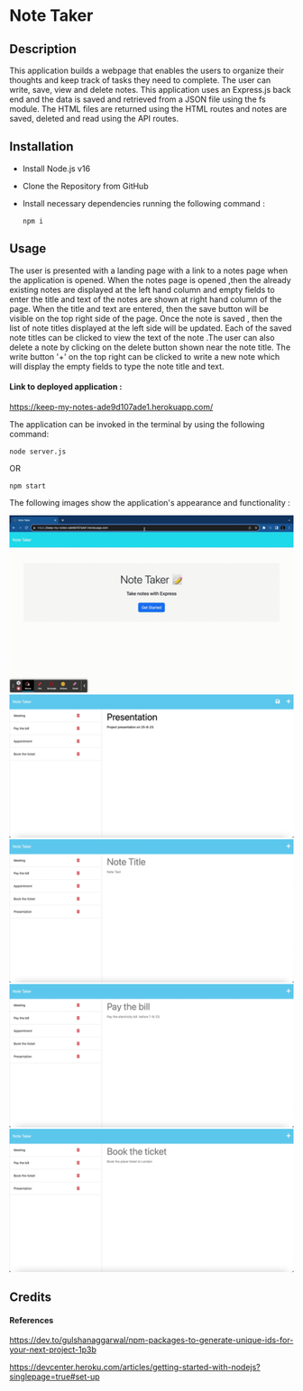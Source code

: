    
 # Note Taker

## Description


This application builds a webpage that enables the users to organize their thoughts and keep track of tasks they need to complete. The user can  write, save, view and delete notes. This application uses an Express.js back end and the data is saved and retrieved from a JSON file using the fs module. The HTML files are returned using the HTML routes and notes are saved, deleted and read using the API routes.

## Installation

- Install Node.js v16 
- Clone the Repository from GitHub
- Install  necessary dependencies running the following command :

  ```
  npm i 
  ```

## Usage

The user is presented with a landing page with a link to a notes page when the application is opened. When the notes page is opened ,then the already existing notes are displayed at the left hand column and empty fields to enter the title and text of the notes are shown at right hand column of the page. When the title and text are entered, then the save button will be visible on the top right side of the page. Once the note is saved , then the list of note titles displayed at the left side will be updated. Each of the saved note titles can be clicked to view the text of the note .The user can also delete a note by clicking on the delete button shown near the note title. The write button '+' on the top right can be clicked to write a new note which will display the empty fields to type the note title and text.

#### Link to deployed application :

https://keep-my-notes-ade9d107ade1.herokuapp.com/

The application can be invoked in the terminal by using the following command:

  ```
  node server.js  
  ```

OR

  ```
  npm start
  ```

The following images show the application's appearance and functionality :

![LM 1](./images/notes.gif)
![LM 1](./images/image2.png)
![LM 2](./images/image3.png)
![LM 3](./images/image4.png)
![LM 5](./images/image6.png)


## Credits

#### References

https://dev.to/gulshanaggarwal/npm-packages-to-generate-unique-ids-for-your-next-project-1p3b

https://devcenter.heroku.com/articles/getting-started-with-nodejs?singlepage=true#set-up
